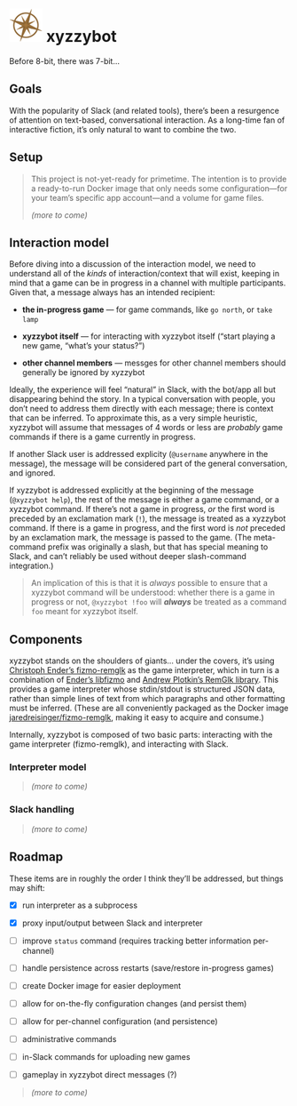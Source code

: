 # ![](docs/logo-60.png) xyzzybot

Before 8-bit, there was 7-bit...


## Goals

With the popularity of Slack (and related tools), there’s been a resurgence of
attention on text-based, conversational interaction.  As a long-time fan of
interactive fiction, it’s only natural to want to combine the two.


## Setup

> This project is not-yet-ready for primetime.  The intention is to provide a
> ready-to-run Docker image that only needs some configuration—for your team’s
> specific app account—and a volume for game files.
>
> _(more to come)_


## Interaction model

Before diving into a discussion of the interaction model, we need to understand
all of the _kinds_ of interaction/context that will exist, keeping in mind that
a game can be in progress in a channel with multiple participants.  Given that,
a message always has an intended recipient:

* **the in-progress game** — for game commands, like `go north`, or `take lamp`

* **xyzzybot itself** — for interacting with xyzzybot itself (“start playing a
  new game, “what’s your status?”)

* **other channel members** — messges for other channel members should
  generally be ignored by xyzzybot

Ideally, the experience will feel “natural” in Slack, with the bot/app all but
disappearing behind the story.  In a typical conversation with people, you don’t
need to address them directly with each message; there is context that can be
inferred.  To approximate this, as a very simple heuristic, xyzzybot will assume
that messages of 4 words or less are _probably_ game commands if there is a game
currently in progress.

If another Slack user is addressed explicity (`@username` anywhere in the
message), the message will be considered part of the general conversation, and
ignored.

If xyzzybot is addressed explicitly at the beginning of the message (`@xyzzybot
help`), the rest of the message is either a game command, or a xyzzybot command.
If there’s not a game in progress, _or_ the first word is preceded by an
exclamation mark (`!`), the message is treated as a xyzzybot command.  If there
is a game in progress, and the first word is _not_ preceded by an exclamation
mark, the message is passed to the game.  (The meta-command prefix was
originally a slash, but that has special meaning to Slack, and can’t reliably be
used without deeper slash-command integration.)

> An implication of this is that it is _always_ possible to ensure that a
> xyzzybot command will be understood: whether there is a game in progress or
> not, `@xyzzybot !foo` will _**always**_ be treated as a command `foo` meant
> for xyzzybot itself.


## Components

xyzzybot stands on the shoulders of giants... under the covers, it’s using
[Christoph Ender’s fizmo-remglk](https://github.com/chrender/fizmo-remglk) as
the game interpreter, which in turn is a combination of [Ender’s
libfizmo](https://github.com/chrender/libfizmo) and [Andrew Plotkin’s RemGlk
library](http://eblong.com/zarf/glk/index.html).  This provides a game
interpreter whose stdin/stdout is structured JSON data, rather than simple lines
of text from which paragraphs and other formatting must be inferred.  (These are
all conveniently packaged as the Docker image
[jaredreisinger/fizmo-remglk](https://hub.docker.com/r/jaredreisinger/fizmo-remglk/),
making it easy to acquire and consume.)

Internally, xyzzybot is composed of two basic parts: interacting with the game
interpreter (fizmo-remglk), and interacting with Slack.


### Interpreter model

> _(more to come)_


### Slack handling

> _(more to come)_


## Roadmap

These items are in roughly the order I think they’ll be addressed, but things
may shift:

* [x] run interpreter as a subprocess

* [x] proxy input/output between Slack and interpreter

* [ ] improve `status` command (requires tracking better information per-channel)

* [ ] handle persistence across restarts (save/restore in-progress games)

* [ ] create Docker image for easier deployment

* [ ] allow for on-the-fly configuration changes (and persist them)

* [ ] allow for per-channel configuration (and persistence)

* [ ] administrative commands

* [ ] in-Slack commands for uploading new games

* [ ] gameplay in xyzzybot direct messages (?)

> _(more to come)_
